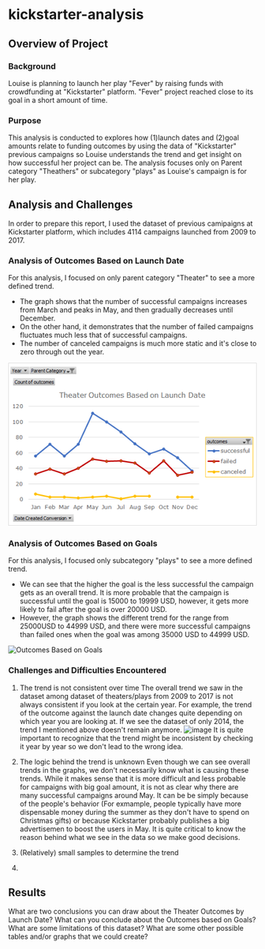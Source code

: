 # kickstarter-analysis
## Overview of Project
### Background
Louise is planning to launch her play "Fever" by raising funds with crowdfunding at "Kickstarter" platform.
"Fever" project reached close to its goal in a short amount of time.
### Purpose
This analysis is conducted to explores how (1)launch dates and (2)goal amounts relate to funding outcomes by using the data of "Kickstarter" previous campaigns so Louise understands the trend and get insight on how successful her project can be.
The analysis focuses only on Parent category "Theathers" or subcategory "plays" as Louise's campaign is for her play.

## Analysis and Challenges
In order to prepare this report, I used the dataset of previous camipaigns at Kickstarter platform, which includes 4114 campaigns launched from 2009 to 2017.

### Analysis of Outcomes Based on Launch Date
For this analysis, I focused on only parent category "Theater" to see a more defined trend.

* The graph shows that the number of successful campaigns increases from March and peaks in May, and then gradually decreases until December.
* On the other hand, it demonstrates that the number of failed campaigns fluctuates much less that of successful campaigns.
* The number of canceled campaigns is much more static and it's close to zero through out the year.

![Theater_Outcomes_vs_Launch](https://github.com/Enagai-nagai/kickstarter-analysis/blob/main/Images/Theater_Outcomes_vs_Launch.png)

### Analysis of Outcomes Based on Goals
For this analysis, I focused only subcategory "plays" to see a more defined trend.
* We can see that the higher the goal is the less successful the campaign gets as an overall trend. It is more probable that the campaign is successful until the goal is 15000 to 19999 USD, however, it gets more likely to fail after the goal is over 20000 USD. 
* However, the graph shows the different trend for the range from 25000USD to 44999 USD, and there were more successful campaigns than failed ones when the goal was among 35000 USD to 44999 USD.

![Outcomes Based on Goals](https://user-images.githubusercontent.com/99149443/160183310-5a650c94-6072-452f-8e66-4528f37860c4.png)

### Challenges and Difficulties Encountered
1. The trend is not consistent over time
The overall trend we saw in the dataset among dataset of theaters/plays from 2009 to 2017 is not always consistent if you look at the certain year.
For example, the trend of the outcome against the launch date changes quite depending on which year you are looking at. If we see the dataset of only 2014, the trend I mentioned above doesn't remain anymore.
![image](https://user-images.githubusercontent.com/99149443/160216391-ea13a0d8-b7b6-487f-9f60-93a658238f47.png)
It is quite important to recognize that the trend might be inconsistent by checking it year by year so we don't lead to the wrong idea.

2. The logic behind the trend is unknown 
Even though we can see overall trends in the graphs, we don't necessarily know what is causing these trends. 
While it makes sense that it is more difficult and less probable for campaigns with big goal amount, it is not as clear why there are many successful campaigns around May. 
It can be be simply because of the people's behavior (For exmample, people typically have more dispensable money during the summer as they don't have to spend on Christmas gifts) or because Kickstarter probably publishes a big advertisemen to boost the users in May.
It is quite critical to know the reason behind what we see in the data so we make good decisions.
4. (Relatively) small samples to determine the trend
5. 

## Results
What are two conclusions you can draw about the Theater Outcomes by Launch Date?
What can you conclude about the Outcomes based on Goals?
What are some limitations of this dataset?
What are some other possible tables and/or graphs that we could create?
